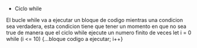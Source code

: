 - Ciclo while

El bucle while va a ejecutar un bloque de codigo mientras una condicion sea verdadera, esta condicion tiene que tener un momento en que no sea true de manera que el ciclo while ejecute un numero finito de veces
let i = 0
while (i <= 10) {...bloque codigo a ejecutar; i++}
